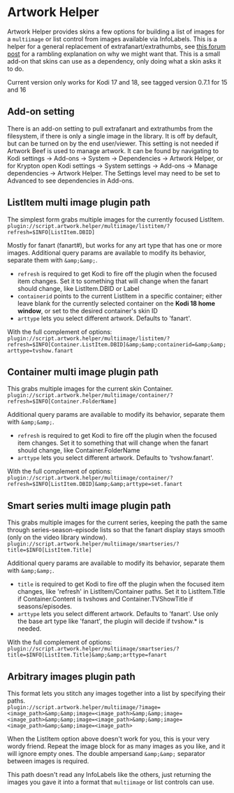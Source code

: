 # Artwork Helper

Artwork Helper provides skins a few options for building a list of images for a `multiimage`
or list control from images available via InfoLabels. This is a helper for a general replacement of
extrafanart/extrathumbs, see [this forum post] for a rambling explanation on why we might want that.
This is a small add-on that skins can use as a dependency, only doing what a skin asks it to do.

[this forum post]: https://forum.kodi.tv/showthread.php?tid=236649

Current version only works for Kodi 17 and 18, see tagged version 0.7.1 for 15 and 16

## Add-on setting

There is an add-on setting to pull extrafanart and extrathumbs from the filesystem, if there is
only a single image in the library. It is off by default, but can be turned on by the end user/viewer.
This setting is not needed if Artwork Beef is used to manage artwork.
It can be found by navigating to Kodi settings -> Add-ons -> System -> Dependencies -> Artwork Helper,
or for Krypton open Kodi settings -> System settings -> Add-ons -> Manage dependencies -> Artwork Helper.
The Settings level may need to be set to Advanced to see dependencies in Add-ons.

## ListItem multi image plugin path

The simplest form grabs multiple images for the currently focused ListItem.  
`plugin://script.artwork.helper/multiimage/listitem/?refresh=$INFO[ListItem.DBID]`

Mostly for fanart (fanart#), but works for any art type that has one or more images.
Additional query params are available to modify its behavior, separate them with `&amp;&amp;`.
- `refresh` is required to get Kodi to fire off the plugin when the focused item changes. Set it
  to something that will change when the fanart should change, like ListItem.DBID or Label
- `containerid` points to the current ListItem in a specific container; either leave blank for the currently selected
  container on the **Kodi 18 home window**, or set to the desired container's skin ID
- `arttype` lets you select different artwork. Defaults to 'fanart'.

With the full complement of options:  
`plugin://script.artwork.helper/multiimage/listitem/?refresh=$INFO[Container.ListItem.DBID]&amp;&amp;containerid=&amp;&amp;arttype=tvshow.fanart`

## Container multi image plugin path

This grabs multiple images for the current skin Container.  
`plugin://script.artwork.helper/multiimage/container/?refresh=$INFO[Container.FolderName]`

Additional query params are available to modify its behavior, separate them with `&amp;&amp;`.
- `refresh` is required to get Kodi to fire off the plugin when the focused item changes. Set it
  to something that will change when the fanart should change, like Container.FolderName
- `arttype` lets you select different artwork. Defaults to 'tvshow.fanart'.

With the full complement of options:  
`plugin://script.artwork.helper/multiimage/container/?refresh=$INFO[ListItem.DBID]&amp;&amp;arttype=set.fanart`

## Smart series multi image plugin path

This grabs multiple images for the current series, keeping the path the same through
series-season-episode lists so that the fanart display stays smooth (only on the video library window).  
`plugin://script.artwork.helper/multiimage/smartseries/?title=$INFO[ListItem.Title]`

Additional query params are available to modify its behavior, separate them with `&amp;&amp;`.
- `title` is required to get Kodi to fire off the plugin when the focused item changes, like
  'refresh' in ListItem/Container paths. Set it to ListItem.Title if Container.Content is tvshows
  and Container.TVShowTitle if seasons/episodes.
- `arttype` lets you select different artwork. Defaults to 'fanart'. Use only the base
  art type like 'fanart', the plugin will decide if tvshow.* is needed.

With the full complement of options:  
`plugin://script.artwork.helper/multiimage/smartseries/?title=$INFO[ListItem.Title]&amp;&amp;arttype=fanart`

## Arbitrary images plugin path

This format lets you stitch any images together into a list by specifying their paths.  
`plugin://script.artwork.helper/multiimage/?image=<image_path>&amp;&amp;image=<image_path>&amp;&amp;image=<image_path>&amp;&amp;image=<image_path>&amp;&amp;image=<image_path>&amp;&amp;image=<image_path>`

When the ListItem option above doesn't work for you, this is your very wordy friend. Repeat the
image block for as many images as you like, and it will ignore empty ones. The
double ampersand `&amp;&amp;` separator between images is required.

This path doesn't read any InfoLabels like the others, just returning the images you gave it into a
format that `multiimage` or list controls can use.
